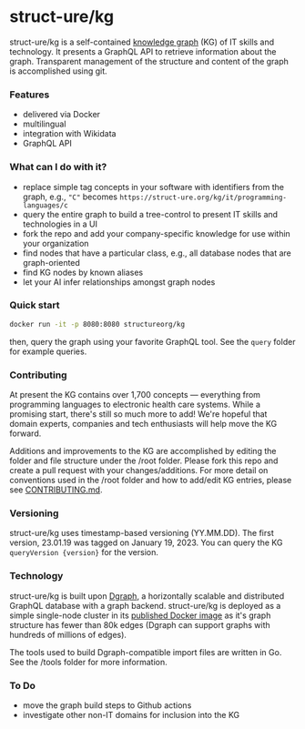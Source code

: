 # struct-ure/kg

struct-ure/kg is a self-contained [knowledge graph](https://en.wikipedia.org/wiki/Knowledge_graph) (KG) of IT skills and technology. It presents a GraphQL API to retrieve information about the graph. Transparent management of the structure and content of the graph is accomplished using git.

### Features

* delivered via Docker
* multilingual
* integration with Wikidata
* GraphQL API

### What can I do with it?

* replace simple tag concepts in your software with identifiers from the graph, e.g., `"C"` becomes `https://struct-ure.org/kg/it/programming-languages/c`
* query the entire graph to build a tree-control to present IT skills and technologies in a UI
* fork the repo and add your company-specific knowledge for use within your organization
* find nodes that have a particular class, e.g., all database nodes that are graph-oriented
* find KG nodes by known aliases
* let your AI infer relationships amongst graph nodes

### Quick start

```sh
docker run -it -p 8080:8080 structureorg/kg
```

then, query the graph using your favorite GraphQL tool. See the `query` folder for example queries.

### Contributing
At present the KG contains over 1,700 concepts — everything from programming languages to electronic health care systems. While a promising start, there's still so much more to add! We're hopeful that domain experts, companies and tech enthusiasts will help move the KG forward.

Additions and improvements to the KG are accomplished by editing the folder and file structure under the /root folder. Please fork this repo and create a pull request with your changes/additions. For more detail on conventions used in the /root folder and how to add/edit KG entries, please see [CONTRIBUTING.md](CONTRIBUTING.md).

### Versioning
struct-ure/kg uses timestamp-based versioning (YY.MM.DD). The first version, 23.01.19 was tagged on January 19, 2023. You can query the KG `queryVersion {version}` for the version.

### Technology
struct-ure/kg is built upon [Dgraph](https://github.com/draph-io/dgraph), a horizontally scalable and distributed GraphQL database with a graph backend. struct-ure/kg is deployed as a simple single-node cluster in its [published Docker image](https://hub.docker.com/r/structureorg/kg/tags) as it's graph structure has fewer than 80k edges (Dgraph can support graphs with hundreds of millions of edges).

The tools used to build Dgraph-compatible import files are written in Go. See the /tools folder for more information.

### To Do
* move the graph build steps to Github actions
* investigate other non-IT domains for inclusion into the KG